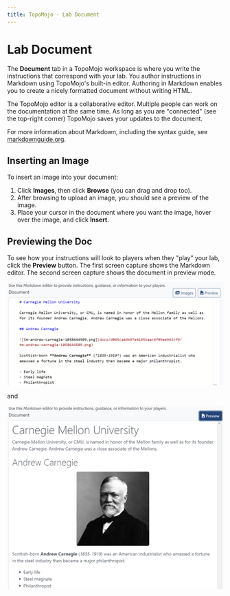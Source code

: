 ```yaml
---
title: TopoMojo - Lab Document
---
```


# Lab Document

The **Document** tab in a TopoMojo workspace is where you write the instructions that correspond with your lab. You author instructions in Markdown using TopoMojo's built-in editor. Authoring in Markdown enables you to create a nicely formatted document without writing HTML.

The TopoMojo editor is a collaborative editor. Multiple people can work on the documentation at the same time. As long as you are "connected" (see the top-right corner) TopoMojo saves your updates to the document.

For more information about Markdown, including the syntax guide, see [markdownguide.org](https://www.markdownguide.org/).

## Inserting an Image

To insert an image into your document:

1. Click **Images**, then click **Browse** (you can drag and drop too).
2. After browsing to upload an image, you should see a preview of the image.
3. Place your cursor in the document where you want the image, hover over the image, and click **Insert**.

## Previewing the Doc

To see how your instructions will look to players when they "play" your lab, click the **Preview** button. The first screen capture shows the Markdown editor. The second screen capture shows the document in preview mode.

![markdown-editor](img/markdown-editor.png)

and

![markdown-preview](img/markdown-preview.png)
